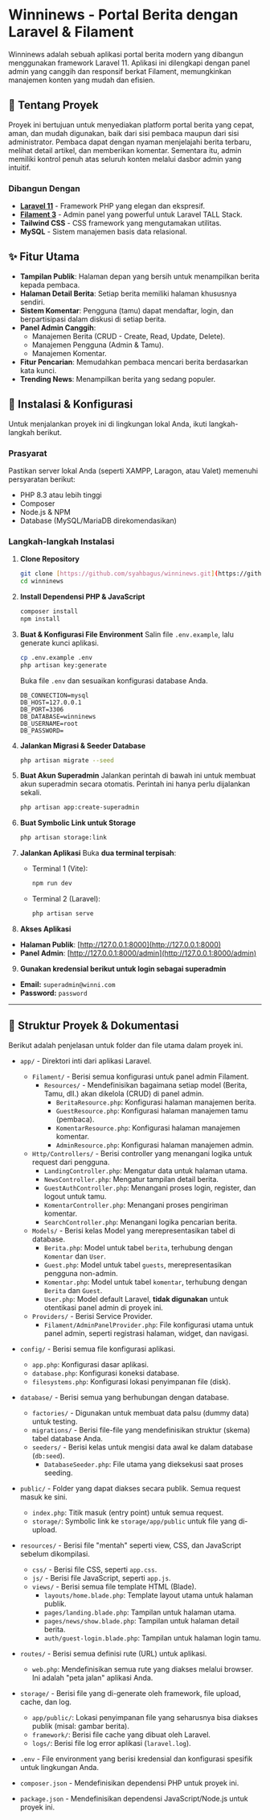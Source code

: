 # Winninews - Portal Berita dengan Laravel & Filament

Winninews adalah sebuah aplikasi portal berita modern yang dibangun menggunakan framework Laravel 11. Aplikasi ini dilengkapi dengan panel admin yang canggih dan responsif berkat Filament, memungkinkan manajemen konten yang mudah dan efisien.

## 🌟 Tentang Proyek

Proyek ini bertujuan untuk menyediakan platform portal berita yang cepat, aman, dan mudah digunakan, baik dari sisi pembaca maupun dari sisi administrator. Pembaca dapat dengan nyaman menjelajahi berita terbaru, melihat detail artikel, dan memberikan komentar. Sementara itu, admin memiliki kontrol penuh atas seluruh konten melalui dasbor admin yang intuitif.

### Dibangun Dengan

-   [**Laravel 11**](https://laravel.com/) - Framework PHP yang elegan dan ekspresif.
-   [**Filament 3**](https://filamentphp.com/) - Admin panel yang powerful untuk Laravel TALL Stack.
-   **Tailwind CSS** - CSS framework yang mengutamakan utilitas.
-   **MySQL** - Sistem manajemen basis data relasional.

## ✨ Fitur Utama

-   **Tampilan Publik**: Halaman depan yang bersih untuk menampilkan berita kepada pembaca.
-   **Halaman Detail Berita**: Setiap berita memiliki halaman khususnya sendiri.
-   **Sistem Komentar**: Pengguna (tamu) dapat mendaftar, login, dan berpartisipasi dalam diskusi di setiap berita.
-   **Panel Admin Canggih**:
    -   Manajemen Berita (CRUD - Create, Read, Update, Delete).
    -   Manajemen Pengguna (Admin & Tamu).
    -   Manajemen Komentar.
-   **Fitur Pencarian**: Memudahkan pembaca mencari berita berdasarkan kata kunci.
-   **Trending News**: Menampilkan berita yang sedang populer.

## 🚀 Instalasi & Konfigurasi

Untuk menjalankan proyek ini di lingkungan lokal Anda, ikuti langkah-langkah berikut.

### Prasyarat

Pastikan server lokal Anda (seperti XAMPP, Laragon, atau Valet) memenuhi persyaratan berikut:

-   PHP 8.3 atau lebih tinggi
-   Composer
-   Node.js & NPM
-   Database (MySQL/MariaDB direkomendasikan)

### Langkah-langkah Instalasi

1.  **Clone Repository**

    ```bash
    git clone [https://github.com/syahbagus/winninews.git](https://github.com/syahbagus/winninews.git)
    cd winninews
    ```

2.  **Install Dependensi PHP & JavaScript**

    ```bash
    composer install
    npm install
    ```

3.  **Buat & Konfigurasi File Environment**
    Salin file `.env.example`, lalu generate kunci aplikasi.

    ```bash
    cp .env.example .env
    php artisan key:generate
    ```

    Buka file `.env` dan sesuaikan konfigurasi database Anda.

    ```
    DB_CONNECTION=mysql
    DB_HOST=127.0.0.1
    DB_PORT=3306
    DB_DATABASE=winninews
    DB_USERNAME=root
    DB_PASSWORD=
    ```

4.  **Jalankan Migrasi & Seeder Database**

    ```bash
    php artisan migrate --seed
    ```

5.  **Buat Akun Superadmin**
    Jalankan perintah di bawah ini untuk membuat akun superadmin secara otomatis. Perintah ini hanya perlu dijalankan sekali.

    ```bash
    php artisan app:create-superadmin
    ```

6.  **Buat Symbolic Link untuk Storage**

    ```bash
    php artisan storage:link
    ```

7.  **Jalankan Aplikasi**
    Buka **dua terminal terpisah**:

    -   Terminal 1 (Vite):
        ```bash
        npm run dev
        ```
    -   Terminal 2 (Laravel):
        ```bash
        php artisan serve
        ```

8.  **Akses Aplikasi**

-   **Halaman Publik**: [http://127.0.0.1:8000](http://127.0.0.1:8000)
-   **Panel Admin**: [http://127.0.0.1:8000/admin](http://127.0.0.1:8000/admin)

9. **Gunakan kredensial berikut untuk login sebagai superadmin**

-   **Email:** `superadmin@winni.com`
-   **Password:** `password`

---

## 📂 Struktur Proyek & Dokumentasi

Berikut adalah penjelasan untuk folder dan file utama dalam proyek ini.

-   `app/` - Direktori inti dari aplikasi Laravel.

    -   `Filament/` - Berisi semua konfigurasi untuk panel admin Filament.
        -   `Resources/` - Mendefinisikan bagaimana setiap model (Berita, Tamu, dll.) akan dikelola (CRUD) di panel admin.
            -   `BeritaResource.php`: Konfigurasi halaman manajemen berita.
            -   `GuestResource.php`: Konfigurasi halaman manajemen tamu (pembaca).
            -   `KomentarResource.php`: Konfigurasi halaman manajemen komentar.
            -   `AdminResource.php`: Konfigurasi halaman manajemen admin.
    -   `Http/Controllers/` - Berisi controller yang menangani logika untuk request dari pengguna.
        -   `LandingController.php`: Mengatur data untuk halaman utama.
        -   `NewsController.php`: Mengatur tampilan detail berita.
        -   `GuestAuthController.php`: Menangani proses login, register, dan logout untuk tamu.
        -   `KomentarController.php`: Menangani proses pengiriman komentar.
        -   `SearchController.php`: Menangani logika pencarian berita.
    -   `Models/` - Berisi kelas Model yang merepresentasikan tabel di database.
        -   `Berita.php`: Model untuk tabel `berita`, terhubung dengan `Komentar` dan `User`.
        -   `Guest.php`: Model untuk tabel `guests`, merepresentasikan pengguna non-admin.
        -   `Komentar.php`: Model untuk tabel `komentar`, terhubung dengan `Berita` dan `Guest`.
        -   `User.php`: Model default Laravel, **tidak digunakan** untuk otentikasi panel admin di proyek ini.
    -   `Providers/` - Berisi Service Provider.
        -   `Filament/AdminPanelProvider.php`: File konfigurasi utama untuk panel admin, seperti registrasi halaman, widget, dan navigasi.

-   `config/` - Berisi semua file konfigurasi aplikasi.

    -   `app.php`: Konfigurasi dasar aplikasi.
    -   `database.php`: Konfigurasi koneksi database.
    -   `filesystems.php`: Konfigurasi lokasi penyimpanan file (disk).

-   `database/` - Berisi semua yang berhubungan dengan database.

    -   `factories/` - Digunakan untuk membuat data palsu (dummy data) untuk testing.
    -   `migrations/` - Berisi file-file yang mendefinisikan struktur (skema) tabel database Anda.
    -   `seeders/` - Berisi kelas untuk mengisi data awal ke dalam database (`db:seed`).
        -   `DatabaseSeeder.php`: File utama yang dieksekusi saat proses seeding.

-   `public/` - Folder yang dapat diakses secara publik. Semua request masuk ke sini.

    -   `index.php`: Titik masuk (entry point) untuk semua request.
    -   `storage/`: Symbolic link ke `storage/app/public` untuk file yang di-upload.

-   `resources/` - Berisi file "mentah" seperti view, CSS, dan JavaScript sebelum dikompilasi.

    -   `css/` - Berisi file CSS, seperti `app.css`.
    -   `js/` - Berisi file JavaScript, seperti `app.js`.
    -   `views/` - Berisi semua file template HTML (Blade).
        -   `layouts/home.blade.php`: Template layout utama untuk halaman publik.
        -   `pages/landing.blade.php`: Tampilan untuk halaman utama.
        -   `pages/news/show.blade.php`: Tampilan untuk halaman detail berita.
        -   `auth/guest-login.blade.php`: Tampilan untuk halaman login tamu.

-   `routes/` - Berisi semua definisi rute (URL) untuk aplikasi.

    -   `web.php`: Mendefinisikan semua rute yang diakses melalui browser. Ini adalah "peta jalan" aplikasi Anda.

-   `storage/` - Berisi file yang di-generate oleh framework, file upload, cache, dan log.

    -   `app/public/`: Lokasi penyimpanan file yang seharusnya bisa diakses publik (misal: gambar berita).
    -   `framework/`: Berisi file cache yang dibuat oleh Laravel.
    -   `logs/`: Berisi file log error aplikasi (`laravel.log`).

-   `.env` - File environment yang berisi kredensial dan konfigurasi spesifik untuk lingkungan Anda.
-   `composer.json` - Mendefinisikan dependensi PHP untuk proyek ini.
-   `package.json` - Mendefinisikan dependensi JavaScript/Node.js untuk proyek ini.
